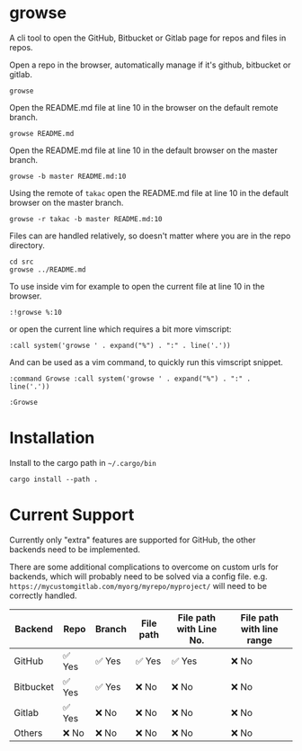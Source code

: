 # growse

A cli tool to open the GitHub, Bitbucket or Gitlab page for repos and files in
repos.

Open a repo in the browser, automatically manage if it's github, bitbucket or gitlab.
```
growse
```

Open the README.md file at line 10 in the browser on the default remote branch.
```
growse README.md
```


Open the README.md file at line 10 in the default browser on the master branch.
```
growse -b master README.md:10
```

Using the remote of `takac` open the README.md file at line 10 in the default browser on the master branch.
```
growse -r takac -b master README.md:10
```

Files can are handled relatively, so doesn't matter where you are in the
repo directory.

```
cd src
growse ../README.md
```

To use inside vim for example to open the current file at line 10 in the browser.
```
:!growse %:10
```
or open the current line which requires a bit more vimscript: 
```
:call system('growse ' . expand("%") . ":" . line('.'))
```

And can be used as a vim command, to quickly run this vimscript snippet.
```
:command Growse :call system('growse ' . expand("%") . ":" . line('.'))
```
```
:Growse
```


# Installation

Install to the cargo path in `~/.cargo/bin`
```
cargo install --path .
```

# Current Support

Currently only "extra" features are supported for GitHub, the other backends
need to be implemented.

There are some additional complications to overcome on custom urls for
backends, which will probably need to be solved via a config file. e.g.
`https://mycustomgitlab.com/myorg/myrepo/myproject/` will need to be correctly
handled.

| Backend        | Repo     | Branch    | File path   | File path with Line No.    | File path with line range |
| -------------- | -------- | --------- | ----------- | -------------------------- | --------------------      |
| GitHub         | ✅ Yes   | ✅ Yes    | ✅ Yes      | ✅ Yes                     | ❌ No                     |
| Bitbucket      | ✅  Yes  | ✅ Yes    | ❌ No       | ❌ No                      | ❌ No                     |
| Gitlab         | ✅ Yes   | ❌ No     | ❌ No       | ❌ No                      | ❌ No                     |
| Others         | ❌ No    | ❌ No     | ❌ No       | ❌ No                      | ❌ No                     |



